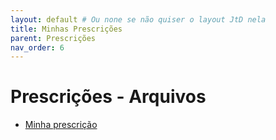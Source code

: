 ```yaml
---
layout: default # Ou none se não quiser o layout JtD nela
title: Minhas Prescrições
parent: Prescrições
nav_order: 6
---
```


# Prescrições - Arquivos

* <a href="/prescricoes/minhas_prescricoes.html">Minha prescrição</a>
